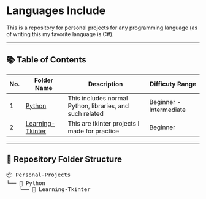 # Languages Include

This is a repository for personal projects for any programming language (as of writing this my favorite language is C#).

---

## 📚 Table of Contents
| No. | Folder Name | Description | Difficuty Range |
|-----|--------------|------------|-----------------|
| 1 | [Python](./Python) | This includes normal Python, libraries, and such related | Beginner - Intermediate |
| 2 | [Learning-Tkinter](./Learning-Tkinter) | This are tkinter projects I made for practice | Beginner |

---

## 📁 Repository Folder Structure
<pre>
📦 Personal-Projects
└── 📂 Python
    └── 📂 Learning-Tkinter
</pre>

